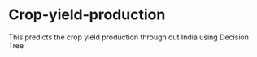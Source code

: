 # Crop-yield-production
This predicts the crop yield production through out India using Decision Tree
